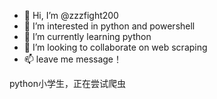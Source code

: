 - 👋 Hi, I’m @zzzfight200
- 👀 I’m interested in python and powershell
- 🌱 I’m currently learning python
- 💞️ I’m looking to collaborate on web scraping
- 📫 leave me message！

python小学生，正在尝试爬虫

<!---
zzzfight200/zzzfight200 is a ✨ special ✨ repository because its `README.md` (this file) appears on your GitHub profile.
You can click the Preview link to take a look at your changes.
--->
